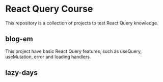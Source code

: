 # React Query Course

This repository is a collection of projects to test React Query knowledge.

## blog-em

This project have basic React Query features, such as useQuery, useMutation, error and loading handlers.

## lazy-days


  

